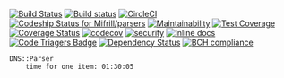 [![Build Status](https://travis-ci.org/Mifrill/parsers.svg?branch=master)](https://travis-ci.org/Mifrill/parsers)
[![Build status](https://ci.appveyor.com/api/projects/status/0gchse50yi9nffea?svg=true)](https://ci.appveyor.com/project/Mifrill/parsers)
[![CircleCI](https://circleci.com/gh/Mifrill/parsers.svg?style=svg)](https://circleci.com/gh/Mifrill/parsers)
[ ![Codeship Status for Mifrill/parsers](https://app.codeship.com/projects/4aa1bc40-5c21-0135-71f7-12b712633443/status?branch=master)](https://app.codeship.com/projects/237773)
[![Maintainability](https://api.codeclimate.com/v1/badges/b08070c094b530aac7c3/maintainability)](https://codeclimate.com/github/Mifrill/parsers/maintainability)
[![Test Coverage](https://api.codeclimate.com/v1/badges/b08070c094b530aac7c3/test_coverage)](https://codeclimate.com/github/Mifrill/parsers/test_coverage)
[![Coverage Status](https://coveralls.io/repos/github/Mifrill/parsers/badge.svg?branch=master)](https://coveralls.io/github/Mifrill/parsers?branch=master)
[![codecov](https://codecov.io/gh/Mifrill/parsers/branch/master/graph/badge.svg)](https://codecov.io/gh/Mifrill/parsers)
[![security](https://hakiri.io/github/Mifrill/parsers/master.svg)](https://hakiri.io/github/Mifrill/parsers/master)
[![Inline docs](http://inch-ci.org/github/Mifrill/parsers.svg?branch=master)](http://inch-ci.org/github/Mifrill/parsers)
[![Code Triagers Badge](https://www.codetriage.com/mifrill/parsers/badges/users.svg)](https://www.codetriage.com/mifrill/parsers)
[![Dependency Status](https://dependencyci.com/github/Mifrill/parsers/badge)](https://dependencyci.com/github/Mifrill/parsers)
[![BCH compliance](https://bettercodehub.com/edge/badge/Mifrill/parsers?branch=master)](https://bettercodehub.com/)

    DNS::Parser
        time for one item: 01:30:05
